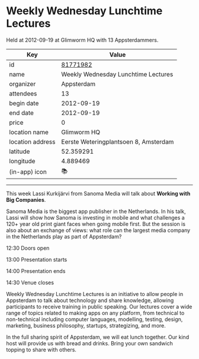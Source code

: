 # Weekly Wednesday Lunchtime Lectures
Held at 2012-09-19 at Glimworm HQ with 13 Appsterdammers.
        
|Key|Value
|---|---|
|id|[81771982](https://www.meetup.com/appsterdam/events/81771982/)|
|name|Weekly Wednesday Lunchtime Lectures|
|organizer|Appsterdam|
|attendees|13|
|begin date|2012-09-19|
|end date|2012-09-19|
|price|0|
|location name|Glimworm HQ|
|location address|Eerste Weteringplantsoen 8, Amsterdam|
|latitude|52.359291|
|longitude|4.889469|
|(in-app) icon|📚|

---

This week Lassi Kurkijärvi from Sanoma Media will talk about **Working with Big Companies**.

Sanoma Media is the biggest app publisher in the Netherlands. In his talk, Lassi will show how Sanoma is investing in mobile and what challenges a 120+ year old print giant faces when going mobile first. But the session is also about an exchange of views: what role can the largest media company in the Netherlands play as part of Appsterdam?

12:30 Doors open

13:00 Presentation starts

14:00 Presentation ends

14:30 Venue closes

Weekly Wednesday Lunchtime Lectures is an initiative to allow people in Appsterdam to talk about technology and share knowledge, allowing participants to receive training in public speaking. Our lectures cover a wide range of topics related to making apps on any platform, from technical to non-technical including computer languages, modelling, testing, design, marketing, business philosophy, startups, strategizing, and more.

In the full sharing spirit of Appsterdam, we will eat lunch together. Our kind host will provide us with bread and drinks. Bring your own sandwich topping to share with others.



